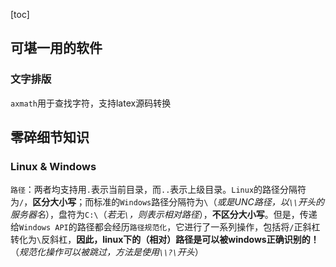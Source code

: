 [toc]

## 可堪一用的软件

### 文字排版

`axmath`用于查找字符，支持latex源码转换



## 零碎细节知识

### Linux & Windows

`路径`：两者均支持用`.`表示当前目录，而`..`表示上级目录。`Linux`的路径分隔符为`/`，**区分大小写**；而标准的`Windows`路径分隔符为`\`（*或是UNC路径，以`\\`开头的服务器名*），盘符为`C:\`（*若无`\`，则表示相对路径*），**不区分大小写**。但是，传递给`Windows API`的路径都会经历`路径规范化`，它进行了一系列操作，包括将`/`正斜杠转化为`\`反斜杠，**因此，linux下的（相对）路径是可以被windows正确识别的！**（*规范化操作可以被跳过，方法是使用`\\?\`开头*）